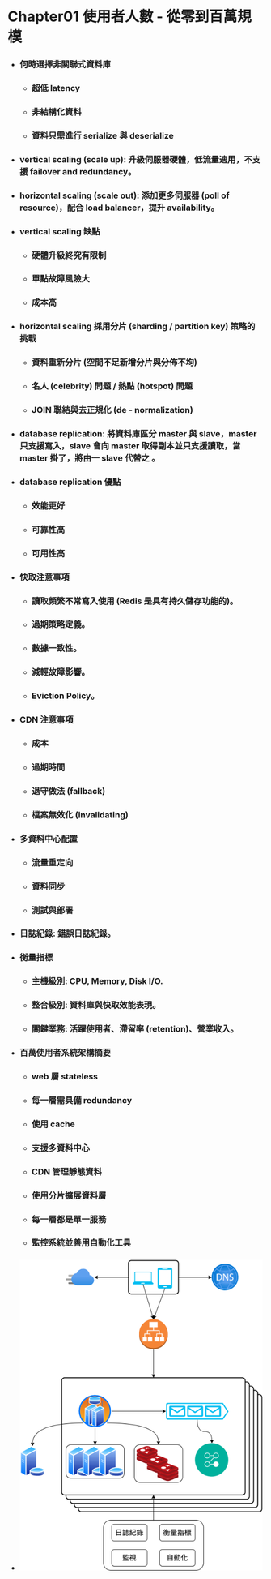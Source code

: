 Chapter01 使用者人數 - 從零到百萬規模
=====
* ### 何時選擇非關聯式資料庫
    * ### 超低 latency
    * ### 非結構化資料
    * ### 資料只需進行 serialize 與 deserialize
* ### vertical scaling (scale up): 升級伺服器硬體，低流量適用，不支援 failover and redundancy。
* ### horizontal scaling (scale out): 添加更多伺服器 (poll of resource)，配合 load balancer，提升 availability。
* ### vertical scaling 缺點
    * ### 硬體升級終究有限制
    * ### 單點故障風險大
    * ### 成本高
* ### horizontal scaling 採用分片 (sharding / partition key) 策略的挑戰
    * ### 資料重新分片 (空間不足新增分片與分佈不均)
    * ### 名人 (celebrity) 問題 / 熱點 (hotspot) 問題
    * ### JOIN 聯結與去正規化 (de - normalization)
* ### database replication: 將資料庫區分 master 與 slave，master 只支援寫入，slave 會向 master 取得副本並只支援讀取，當 master 掛了，將由一 slave 代替之 。
* ### database replication 優點
    * ### 效能更好
    * ### 可靠性高
    * ### 可用性高
* ### 快取注意事項
    * ### 讀取頻繁不常寫入使用 (Redis 是具有持久儲存功能的)。
    * ### 過期策略定義。
    * ### 數據一致性。
    * ### 減輕故障影響。
    * ### Eviction Policy。
* ### CDN 注意事項
    * ### 成本
    * ### 過期時間
    * ### 退守做法 (fallback)
    * ### 檔案無效化 (invalidating)
* ### 多資料中心配置
    * ### 流量重定向
    * ### 資料同步
    * ### 測試與部署
* ### 日誌紀錄: 錯誤日誌紀錄。
* ### 衡量指標
    * ### 主機級別: CPU, Memory, Disk I/O.
    * ### 整合級別: 資料庫與快取效能表現。
    * ### 關鍵業務: 活躍使用者、滯留率 (retention)、營業收入。
* ### 百萬使用者系統架構摘要
    * ### web 層 stateless
    * ### 每一層需具備 redundancy
    * ### 使用 cache
    * ### 支援多資料中心
    * ### CDN 管理靜態資料
    * ### 使用分片擴展資料層
    * ### 每一層都是單一服務
    * ### 監控系統並善用自動化工具
* ### ![image](https://raw.githubusercontent.com/GitHub-WeiChiang/main/master/SystemsDesign/Chapter01/SystemArchitectureDiagram.png)
<br />
